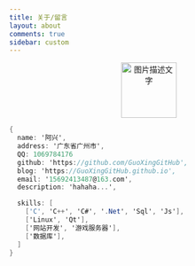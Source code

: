 ```yaml
---
title: 关于/留言
layout: about
comments: true
sidebar: custom
---
```

<div align=center>
<img src='../images/avatar.jpg' width="100px" height="100px" alt="图片描述文字"/>
</div>

```csharp
{
  name: '阿兴',
  address: '广东省广州市',
  QQ: 1069784176
  github: 'https://github.com/GuoXingGitHub',
  blog: 'https://GuoXingGitHub.github.io',
  email: '15692413487@163.com',
  description: 'hahaha...',

  skills: [
    ['C', 'C++', 'C#', '.Net', 'Sql', 'Js'],
    ['Linux', 'Qt'],
    ['网站开发', '游戏服务器'],
    ['数据库'], 
  ]
}
```




 